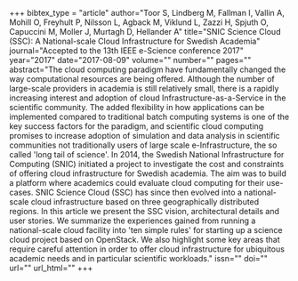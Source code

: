 +++
bibtex_type = "article"
author="Toor S, Lindberg M, Fallman I, Vallin A, Mohill O, Freyhult P, Nilsson L, Agback M, Viklund L, Zazzi H, Spjuth O, Capuccini M, Moller J, Murtagh D, Hellander A"
title="SNIC Science Cloud (SSC): A National-scale Cloud Infrastructure for Swedish Academia"
journal="Accepted to the 13th IEEE e-Science conference 2017"
year="2017"
date="2017-08-09"
volume=""
number=""
pages=""
abstract="The cloud computing paradigm have fundamentally changed the way computational resources are being offered. Although the number of large-scale providers in academia is still relatively small, there is a rapidly increasing interest and adoption of cloud Infrastructure-as-a-Service in the scientific community. The added flexibility in how applications can be implemented compared to traditional batch computing systems is one of the key success factors for the paradigm, and scientific cloud computing promises to increase adoption of simulation and data analysis in scientific communities not traditionally users of large scale e-Infrastructure, the so called 'long tail of science'. In 2014, the Swedish National Infrastructure for Computing (SNIC) initiated a project to investigate the cost and constraints of offering cloud infrastructure for Swedish academia. The aim was to build a platform where academics could evaluate cloud computing for their use-cases. SNIC Science Cloud (SSC) has since then evolved into a national-scale cloud infrastructure based on three geographically distributed regions. In this article we present the SSC vision, architectural details and user stories. We summarize the experiences gained from running a national-scale cloud facility into 'ten simple rules' for starting up a science cloud project based on OpenStack. We also highlight some key areas that require careful attention in order to offer cloud infrastructure for ubiquitous academic needs and in particular scientific workloads."
issn=""
doi=""
url=""
url_html=""
+++
